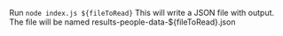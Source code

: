 Run `node index.js ${fileToRead}`
This will write a JSON file with output. The file will be named results-people-data-${fileToRead}.json
